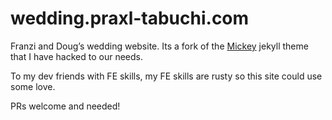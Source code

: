 # wedding.praxl-tabuchi.com

Franzi and Doug’s wedding website.
Its a fork of the [Mickey](https://github.com/vincentchan/mickey) jekyll theme
that I have hacked to our needs. 

To my dev friends with FE skills, my FE skills are rusty so this site could use 
some love.

PRs welcome and needed!
